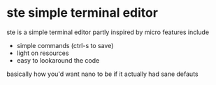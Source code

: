 # ste simple terminal editor
ste is a simple terminal editor partly inspired by micro features include
* simple commands (ctrl-s to save)
* light on resources
* easy to lookaround the code


basically how you'd want nano to be if it actually had sane defauts